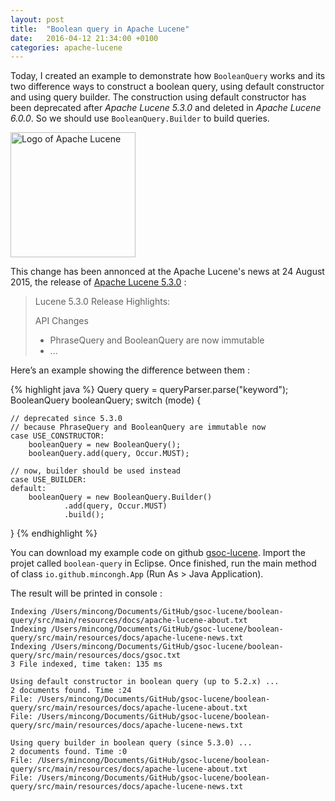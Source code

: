 ```yaml
---
layout: post
title:  "Boolean query in Apache Lucene"
date:   2016-04-12 21:34:00 +0100
categories: apache-lucene
---
```



Today, I created an example to demonstrate how `BooleanQuery` works and its
two difference ways to construct a boolean query, using default constructor and 
using query builder. The construction using default constructor has been 
deprecated after _Apache Lucene 5.3.0_ and deleted in _Apache Lucene 6.0.0_. So 
we should use `BooleanQuery.Builder` to build queries.

<img src="{{ site.url }}/assets/logo-lucene.png" width="200" alt="Logo of Apache Lucene">

This change has been annonced at the Apache Lucene's news at 24 August 2015,
the release of [Apache Lucene 5.3.0][2] :

> Lucene 5.3.0 Release Highlights:
>
> API Changes
>
> * PhraseQuery and BooleanQuery are now immutable
> * ...

Here’s an example showing the difference between them :

{% highlight java %}
Query query = queryParser.parse("keyword");
BooleanQuery booleanQuery;
switch (mode) {
    
    // deprecated since 5.3.0
    // because PhraseQuery and BooleanQuery are immutable now
    case USE_CONSTRUCTOR:
        booleanQuery = new BooleanQuery();
        booleanQuery.add(query, Occur.MUST);

    // now, builder should be used instead
    case USE_BUILDER:
    default:
        booleanQuery = new BooleanQuery.Builder()
                .add(query, Occur.MUST)
                .build();
}
{% endhighlight %}

You can download my example code on github [gsoc-lucene][1]. Import the projet 
called `boolean-query` in Eclipse. Once finished, run the main method of
class `io.github.mincongh.App` (Run As > Java Application).

The result will be printed in console :

```
Indexing /Users/mincong/Documents/GitHub/gsoc-lucene/boolean-query/src/main/resources/docs/apache-lucene-about.txt
Indexing /Users/mincong/Documents/GitHub/gsoc-lucene/boolean-query/src/main/resources/docs/apache-lucene-news.txt
Indexing /Users/mincong/Documents/GitHub/gsoc-lucene/boolean-query/src/main/resources/docs/gsoc.txt
3 File indexed, time taken: 135 ms

Using default constructor in boolean query (up to 5.2.x) ...
2 documents found. Time :24
File: /Users/mincong/Documents/GitHub/gsoc-lucene/boolean-query/src/main/resources/docs/apache-lucene-about.txt
File: /Users/mincong/Documents/GitHub/gsoc-lucene/boolean-query/src/main/resources/docs/apache-lucene-news.txt

Using query builder in boolean query (since 5.3.0) ...
2 documents found. Time :0
File: /Users/mincong/Documents/GitHub/gsoc-lucene/boolean-query/src/main/resources/docs/apache-lucene-about.txt
File: /Users/mincong/Documents/GitHub/gsoc-lucene/boolean-query/src/main/resources/docs/apache-lucene-news.txt
```

[1]: https://github.com/mincong-h/gsoc-lucene
[2]: https://lucene.apache.org/core/corenews.html#24-august-2015-apache-lucenetm-530-available